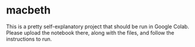 # macbeth

This is a pretty self-explanatory project that should be run in Google Colab.  Please upload the notebook there, along with the files, and follow the instructions to run.  
